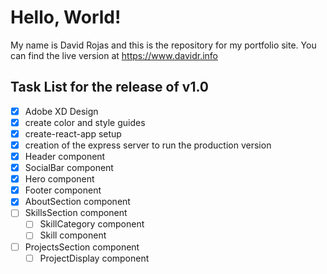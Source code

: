 
# Hello, World!
My name is David Rojas and this is the repository for my portfolio site. You can find the live version at https://www.davidr.info

## Task List for the release of v1.0
- [x] Adobe XD Design
- [x] create color and style guides
- [x] create-react-app setup
- [x] creation of the express server to run the production version
- [x] Header component
- [x] SocialBar component
- [x] Hero component
- [x] Footer component
- [x] AboutSection component
- [ ] SkillsSection component
	- [ ] SkillCategory component
	- [ ] Skill component
- [ ] ProjectsSection component
	- [ ] ProjectDisplay component
